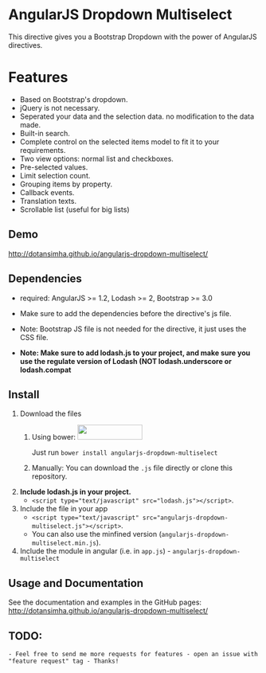 # AngularJS Dropdown Multiselect
This directive gives you a Bootstrap Dropdown with the power of AngularJS directives.

# Features
- Based on Bootstrap's dropdown.
- jQuery is not necessary.
- Seperated your data and the selection data. no modification to the data made.
- Built-in search.
- Complete control on the selected items model to fit it to your requirements.
- Two view options: normal list and checkboxes.
- Pre-selected values.
- Limit selection count.
- Grouping items by property.
- Callback events.
- Translation texts.
- Scrollable list (useful for big lists)

## Demo
http://dotansimha.github.io/angularjs-dropdown-multiselect/

## Dependencies
- required: AngularJS >= 1.2, Lodash >= 2, Bootstrap >= 3.0

- Make sure to add the dependencies before the directive's js file. 
- Note: Bootstrap JS file is not needed for the directive, it just uses the CSS file.
- **Note: Make sure to add lodash.js to your project, and make sure you use the regulate version of Lodash (NOT lodash.underscore or lodash.compat**

## Install
1. Download the files
	1. Using bower: <img src="http://benschwarz.github.io/bower-badges/badge@2x.png" width="130" height="30"> 
	
		Just run `bower install angularjs-dropdown-multiselect`
	2. Manually:
		You can download the `.js` file directly or clone this repository.
2. **Include lodash.js in your project.**
	- `<script type="text/javascript" src="lodash.js"></script>`.
3. Include the file in your app
	- `<script type="text/javascript" src="angularjs-dropdown-multiselect.js"></script>`.
	- You can also use the minfined version (`angularjs-dropdown-multiselect.min.js`).
4. Include the module in angular (i.e. in `app.js`) - `angularjs-dropdown-multiselect`


## Usage and Documentation
See the documentation and examples in the GitHub pages:
http://dotansimha.github.io/angularjs-dropdown-multiselect/

## TODO:
	- Feel free to send me more requests for features - open an issue with "feature request" tag - Thanks!
